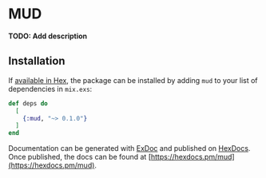 # MUD

**TODO: Add description**

## Installation

If [available in Hex](https://hex.pm/docs/publish), the package can be installed
by adding `mud` to your list of dependencies in `mix.exs`:

```elixir
def deps do
  [
    {:mud, "~> 0.1.0"}
  ]
end
```

Documentation can be generated with [ExDoc](https://github.com/elixir-lang/ex_doc)
and published on [HexDocs](https://hexdocs.pm). Once published, the docs can
be found at [https://hexdocs.pm/mud](https://hexdocs.pm/mud).

